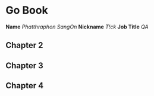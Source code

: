 # Go Book
**Name**   *Phatthraphon SangOn*
**Nickname** *T!ck*
**Job Title** *QA*
## Chapter 2
## Chapter 3
## Chapter 4  